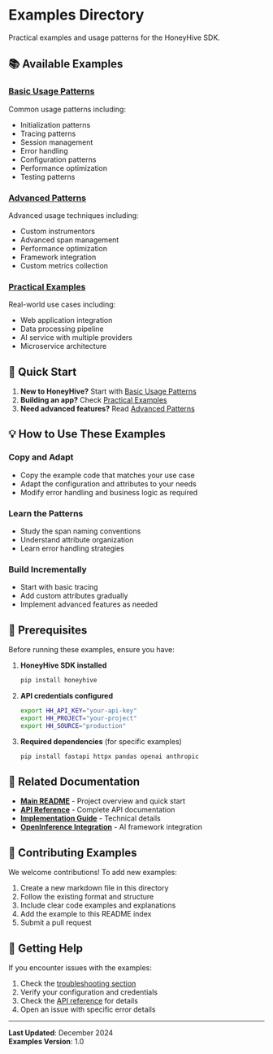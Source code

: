 # Examples Directory

Practical examples and usage patterns for the HoneyHive SDK.

## 📚 Available Examples

### [Basic Usage Patterns](BASIC_USAGE_PATTERNS.md)
Common usage patterns including:
- Initialization patterns
- Tracing patterns
- Session management
- Error handling
- Configuration patterns
- Performance optimization
- Testing patterns

### [Advanced Patterns](ADVANCED_PATTERNS.md)
Advanced usage techniques including:
- Custom instrumentors
- Advanced span management
- Performance optimization
- Framework integration
- Custom metrics collection

### [Practical Examples](PRACTICAL_EXAMPLES.md)
Real-world use cases including:
- Web application integration
- Data processing pipeline
- AI service with multiple providers
- Microservice architecture

## 🚀 Quick Start

1. **New to HoneyHive?** Start with [Basic Usage Patterns](BASIC_USAGE_PATTERNS.md)
2. **Building an app?** Check [Practical Examples](PRACTICAL_EXAMPLES.md)
3. **Need advanced features?** Read [Advanced Patterns](ADVANCED_PATTERNS.md)

## 💡 How to Use These Examples

### Copy and Adapt
- Copy the example code that matches your use case
- Adapt the configuration and attributes to your needs
- Modify error handling and business logic as required

### Learn the Patterns
- Study the span naming conventions
- Understand attribute organization
- Learn error handling strategies

### Build Incrementally
- Start with basic tracing
- Add custom attributes gradually
- Implement advanced features as needed

## 🔧 Prerequisites

Before running these examples, ensure you have:

1. **HoneyHive SDK installed**
   ```bash
   pip install honeyhive
   ```

2. **API credentials configured**
   ```bash
   export HH_API_KEY="your-api-key"
   export HH_PROJECT="your-project"
   export HH_SOURCE="production"
   ```

3. **Required dependencies** (for specific examples)
   ```bash
   pip install fastapi httpx pandas openai anthropic
   ```

## 📖 Related Documentation

- **[Main README](../README.md)** - Project overview and quick start
- **[API Reference](../API_REFERENCE.md)** - Complete API documentation
- **[Implementation Guide](../IMPLEMENTATION_GUIDE.md)** - Technical details
- **[OpenInference Integration](../OPENINFERENCE_INTEGRATION.md)** - AI framework integration

## 🤝 Contributing Examples

We welcome contributions! To add new examples:

1. Create a new markdown file in this directory
2. Follow the existing format and structure
3. Include clear code examples and explanations
4. Add the example to this README index
5. Submit a pull request

## 🐛 Getting Help

If you encounter issues with the examples:

1. Check the [troubleshooting section](../OPENINFERENCE_INTEGRATION.md#troubleshooting)
2. Verify your configuration and credentials
3. Check the [API reference](../API_REFERENCE.md) for details
4. Open an issue with specific error details

---

**Last Updated**: December 2024  
**Examples Version**: 1.0

